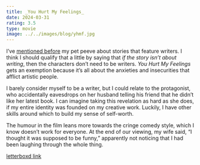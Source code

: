 ```yaml
---
title: _You Hurt My Feelings_
date: 2024-03-31
rating: 3.5
type: movie
image: ../../images/blog/yhmf.jpg
---
```


I’ve [mentioned before](/quick-reviews/anatomy-of-a-fall) my pet peeve about stories that feature writers. I think I should qualify that a little by saying that _if the story isn’t about writing_, then the characters don’t need to be writers. _You Hurt My Feelings_ gets an exemption because it’s all about the anxieties and insecurities that afflict artistic people.

I barely consider myself to be a writer, but I could relate to the protagonist, who accidentally eavesdrops on her husband telling his friend that he didn’t like her latest book. I can imagine taking this revelation as hard as she does, if my entire identity was founded on my creative work.  Luckily, I have other skills around which to build my sense of self-worth.

The humour in the film leans more towards the cringe comedy style, which I know doesn’t work for everyone. At the end of our viewing, my wife said, “I thought it was supposed to be funny,” apparently not noticing that I had been laughing through the whole thing.

[letterboxd link](https://letterboxd.com/film/you-hurt-my-feelings-2023/)